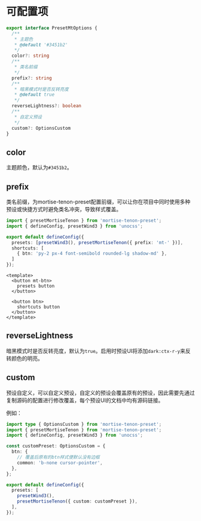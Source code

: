 # 可配置项

```ts
export interface PresetMtOptions {
  /**
   * 主题色
   * @default '#3451b2'
   */
  color?: string
  /**
   * 类名前缀
   */
  prefix?: string
  /**
   * 暗黑模式时是否反转亮度
   * @default true
   */
  reverseLightness?: boolean
  /**
   * 自定义预设
   */
  custom?: OptionsCustom
}
```

## color

主题颜色，默认为`#3451b2`。

## prefix

类名前缀，为mortise-tenon-preset配置前缀，可以让你在项目中同时使用多种预设或快捷方式时避免类名冲突，导致样式覆盖。

```ts
import { presetMortiseTenon } from 'mortise-tenon-preset';
import { defineConfig, presetWind3 } from 'unocss';

export default defineConfig({
  presets: [presetWind3(), presetMortiseTenon({ prefix: 'mt-' })],
  shortcuts: [
    { btn: 'py-2 px-4 font-semibold rounded-lg shadow-md' },
  ]
});
```

```vue
<template>
  <button mt-btn>
    presets button
  </button>

  <button btn>
    shortcuts button
  </button>
</template>
```

## reverseLightness

暗黑模式时是否反转亮度，默认为`true`。启用时预设UI将添加`dark:ctx-r-y`来反转颜色的明亮。

## custom

预设自定义，可以自定义预设，自定义的预设会覆盖原有的预设，因此需要先通过复制源码的配置进行修改覆盖，每个预设UI的文档中均有源码链接。

例如：

```ts
import type { OptionsCustom } from 'mortise-tenon-preset';
import { presetMortiseTenon } from 'mortise-tenon-preset';
import { defineConfig, presetWind3 } from 'unocss';

const customPreset: OptionsCustom = {
  btn: {
    // 覆盖后原有的btn样式便默认没有边框
    common: 'b-none cursor-pointer',
  },
};

export default defineConfig({
  presets: [
    presetWind3(),
    presetMortiseTenon({ custom: customPreset }),
  ],
});
```
